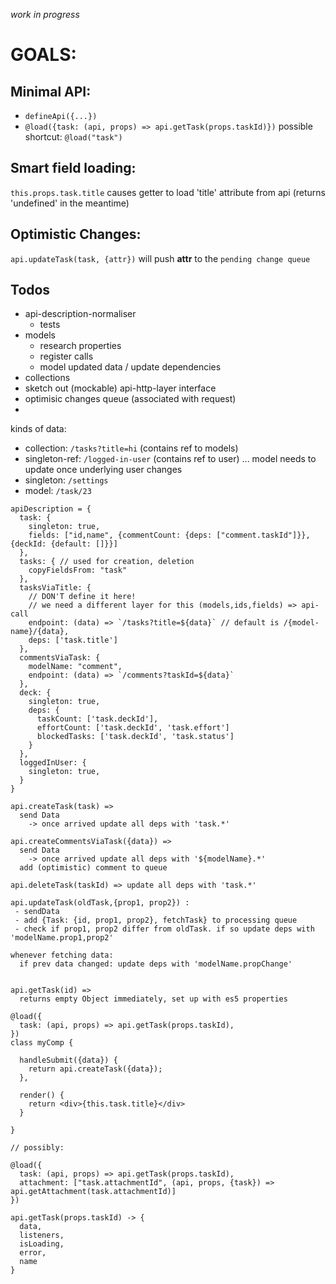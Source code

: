 _work in progress_

# GOALS:

## Minimal API:

 - `defineApi({...})`
 - `@load({task: (api, props) => api.getTask(props.taskId)})` possible shortcut: `@load("task")`

## Smart field loading:

`this.props.task.title` causes getter to load 'title' attribute from api (returns 'undefined' in the meantime)

## Optimistic Changes:

`api.updateTask(task, {attr})` will push **attr** to the `pending change queue`


## Todos

 - api-description-normaliser
   - tests
 - models
   - research properties
   - register calls
   - model updated data / update dependencies
 - collections
 - sketch out (mockable) api-http-layer interface
 - optimisic changes queue (associated with request)
 -



kinds of data:

- collection: `/tasks?title=hi` (contains ref to models)
- singleton-ref: `/logged-in-user` (contains ref to user) ... model needs to update once underlying user changes
- singleton: `/settings`
- model: `/task/23`

```
apiDescription = {
  task: {
    singleton: true,
    fields: ["id,name", {commentCount: {deps: ["comment.taskId"]}}, {deckId: {default: []}}]
  },
  tasks: { // used for creation, deletion
    copyFieldsFrom: "task"
  },
  tasksViaTitle: {
    // DON'T define it here!
    // we need a different layer for this (models,ids,fields) => api-call
    endpoint: (data) => `/tasks?title=${data}` // default is /{model-name}/{data},
    deps: ['task.title']
  },
  commentsViaTask: {
    modelName: "comment",
    endpoint: (data) => `/comments?taskId=${data}`
  },
  deck: {
    singleton: true,
    deps: {
      taskCount: ['task.deckId'],
      effortCount: ['task.deckId', 'task.effort']
      blockedTasks: ['task.deckId', 'task.status']
    }
  },
  loggedInUser: {
    singleton: true,
  }
}

api.createTask(task) =>
  send Data
    -> once arrived update all deps with 'task.*'

api.createCommentsViaTask({data}) =>
  send Data
    -> once arrived update all deps with '${modelName}.*'
  add (optimistic) comment to queue

api.deleteTask(taskId) => update all deps with 'task.*'

api.updateTask(oldTask,{prop1, prop2}) :
 - sendData
 - add {Task: {id, prop1, prop2}, fetchTask} to processing queue
 - check if prop1, prop2 differ from oldTask. if so update deps with 'modelName.prop1,prop2'

whenever fetching data:
  if prev data changed: update deps with 'modelName.propChange'


api.getTask(id) =>
  returns empty Object immediately, set up with es5 properties

@load({
  task: (api, props) => api.getTask(props.taskId),
})
class myComp {

  handleSubmit({data}) {
    return api.createTask({data});
  },

  render() {
    return <div>{this.task.title}</div>
  }

}

// possibly:

@load({
  task: (api, props) => api.getTask(props.taskId),
  attachment: ["task.attachmentId", (api, props, {task}) => api.getAttachment(task.attachmentId)]
})

api.getTask(props.taskId) -> {
  data,
  listeners,
  isLoading,
  error,
  name
}
```